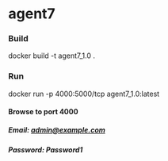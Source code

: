 # agent7

### Build
docker build -t agent7_1.0 .

### Run
docker run -p 4000:5000/tcp agent7_1.0:latest

#### Browse to port 4000
##### Email: admin@example.com
##### Password: Password1 
